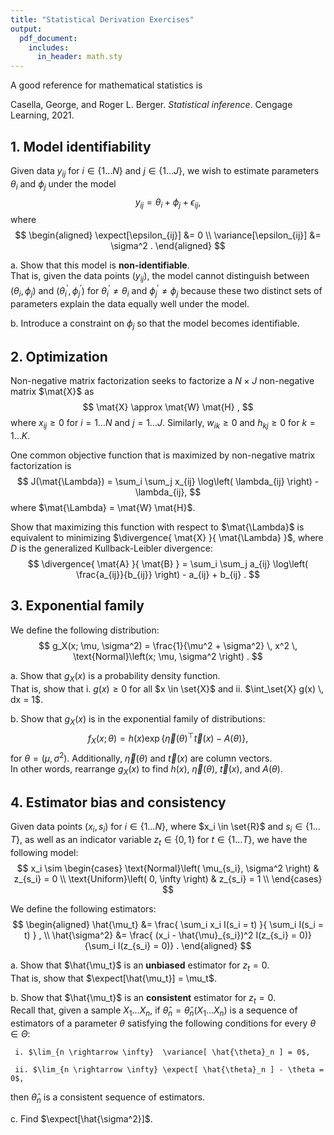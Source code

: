 ```yaml
---
title: "Statistical Derivation Exercises"
output:
  pdf_document:
    includes:
      in_header: math.sty
---
```


A good reference for mathematical statistics is

Casella, George, and Roger L. Berger. *Statistical inference*. Cengage Learning, 2021.


## 1. Model identifiability

Given data $y_{ij}$ for $i \in \{1 \dots N \}$ and $j \in \{1 \dots J \}$, 
we wish to estimate parameters $\theta_i$ and $\phi_j$ under the model 
$$
y_{ij} = \theta_i + \phi_j + \epsilon_{ij} ,
$$
where
$$
\begin{aligned}
\expect[\epsilon_{ij}] &= 0 \\
\variance[\epsilon_{ij}] &= \sigma^2 .
\end{aligned}
$$

a. Show that this model is **non-identifiable**.  
   That is, given the data points $(y_{ij})$, the model cannot distinguish 
   between $(\theta_i, \phi_j)$ and $(\theta_i^\prime, \phi_j^\prime)$ 
   for $\theta_i^\prime \neq \theta_i$ and $\phi_j^\prime \neq \phi_j$ 
   because these two distinct sets of parameters explain the data equally 
   well under the model.

b. Introduce a constraint on $\phi_j$ so that the model becomes identifiable.


## 2. Optimization

Non-negative matrix factorization seeks to factorize 
a $N \times J$ non-negative matrix $\mat{X}$ as
$$
\mat{X} \approx \mat{W} \mat{H} ,
$$
where $x_{ij} \ge 0$ for $i = 1 \dots N$ and $j = 1 \dots J$.
Similarly, $w_{ik} \ge 0$ and $h_{kj} \ge 0$ for $k = 1 \dots K$.

One common objective function that is maximized by non-negative matrix 
factorization is
$$
J(\mat{\Lambda}) = \sum_i \sum_j x_{ij} \log\left( \lambda_{ij} \right) - \lambda_{ij},
$$
where $\mat{\Lambda} = \mat{W} \mat{H}$.

Show that maximizing this function with respect to $\mat{\Lambda}$ 
is equivalent to minimizing $\divergence{ \mat{X} }{ \mat{\Lambda} }$,
where $D$ is the generalized Kullback-Leibler divergence:
$$
\divergence{ \mat{A} }{ \mat{B} } =
  \sum_i \sum_j a_{ij} \log\left( \frac{a_{ij}}{b_{ij}} \right) - 
  a_{ij} + b_{ij} .
$$

## 3. Exponential family

We define the following distribution:
$$
g_X(x; \mu, \sigma^2) = 
  \frac{1}{\mu^2 + \sigma^2} \, x^2 \, \text{Normal}\left(x; \mu, \sigma^2 \right) .
$$

a. Show that $g_X(x)$ is a probability density function.  
   That is, show that i. $g(x) \ge 0$ for all $x \in \set{X}$ and ii. 
   $\int_\set{X} g(x) \, dx = 1$. 

b. Show that $g_X(x)$ is in the exponential family of distributions:
$$
f_X(x; \theta) = 
  h(x) \exp\left\{ \vec{\eta}(\theta)^\top \vec{t}(x) - A(\theta) \right\} ,
$$
for $\theta = (\mu, \sigma^2)$.
Additionally, $\vec{\eta}(\theta)$ and $\vec{t}(x)$ are column vectors.  
In other words, rearrange $g_X(x)$ to find $h(x)$, $\vec{\eta}(\theta)$, 
$\vec{t}(x)$, and $A(\theta)$.


## 4. Estimator bias and consistency

Given data points $(x_i, s_i)$ for $i \in \{ 1 \dots N \}$, 
where $x_i \in \set{R}$ and $s_i \in \{ 1 \dots T \}$,
as well as an indicator variable $z_t \in \{0, 1\}$ for $t \in \{ 1 \dots T \}$,
we have the following model:
$$
x_i \sim 
\begin{cases}
  \text{Normal}\left( \mu_{s_i}, \sigma^2 \right)   & z_{s_i} = 0 \\
  \text{Uniform}\left( 0, \infty \right)            & z_{s_i} = 1 \\
\end{cases}
$$
  
We define the following estimators:
$$
\begin{aligned}
\hat{\mu_t} &= \frac{ \sum_i x_i I(s_i = t) }{ \sum_i I(s_i = t) } , \\
\hat{\sigma^2} &= \frac{ (x_i - \hat{\mu}_{s_i})^2 I(z_{s_i} = 0)}
  {\sum_i I(z_{s_i} = 0)} .
\end{aligned}
$$

a. Show that $\hat{\mu_t}$ is an **unbiased** estimator for $z_t = 0$.  
   That is, show that $\expect[\hat{\mu_t}] = \mu_t$.

b. Show that $\hat{\mu_t}$ is an **consistent** estimator for $z_t = 0$.  
   Recall that, given a sample $X_1 \ldots X_n$,
   if $\hat{\theta}_n = \hat{\theta}_n(X_1 \ldots X_n)$ is a sequence of 
   estimators of a parameter $\theta$ satisfying the following conditions
   for every $\theta \in \Theta$:
   
     i. $\lim_{n \rightarrow \infty}  \variance[ \hat{\theta}_n ] = 0$,
   
     ii. $\lim_{n \rightarrow \infty} \expect[ \hat{\theta}_n ] - \theta = 0$,  
   
   then $\hat{\theta}_n$ is a consistent sequence of estimators.

c. Find $\expect[\hat{\sigma^2}]$.

